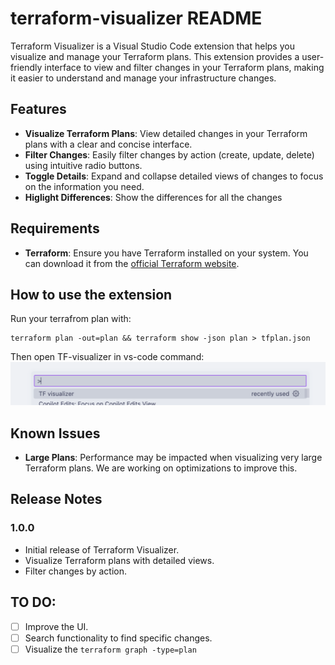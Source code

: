 # terraform-visualizer README

Terraform Visualizer is a Visual Studio Code extension that helps you visualize and manage your Terraform plans. This extension provides a user-friendly interface to view and filter changes in your Terraform plans, making it easier to understand and manage your infrastructure changes.

## Features

- **Visualize Terraform Plans**: View detailed changes in your Terraform plans with a clear and concise interface.
- **Filter Changes**: Easily filter changes by action (create, update, delete) using intuitive radio buttons.
- **Toggle Details**: Expand and collapse detailed views of changes to focus on the information you need.
- **Higlight Differences**: Show the differences for all the changes 


## Requirements

- **Terraform**: Ensure you have Terraform installed on your system. You can download it from the [official Terraform website](https://www.terraform.io/downloads.html).

## How to use the extension

Run your terrafrom plan with:

```
terraform plan -out=plan && terraform show -json plan > tfplan.json
```
Then open TF-visualizer in vs-code command:
![alt text](/images/image.png) 



## Known Issues

- **Large Plans**: Performance may be impacted when visualizing very large Terraform plans. We are working on optimizations to improve this.

## Release Notes

### 1.0.0

- Initial release of Terraform Visualizer.
- Visualize Terraform plans with detailed views.
- Filter changes by action.

## TO DO:
- [ ] Improve the UI.
- [ ] Search functionality to find specific changes.
- [ ] Visualize the `terraform graph -type=plan`